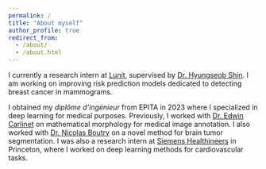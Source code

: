 ```yaml
---
permalink: /
title: "About myself"
author_profile: true
redirect_from:
  - /about/
  - /about.html
---
```


I currently a research intern at [Lunit](https://lunit.io), supervised by [Dr. Hyungseob Shin](https://scholar.google.com/citations?hl=en&user=b-B-sxcAAAAJ). I am working on improving risk prediction models dedicated to detecting breast cancer in mammograms.

I obtained my *diplôme d'ingénieur* from EPITA in 2023 where I specialized in deep learning for medical purposes.
Previously, I worked with [Dr. Edwin Carlinet](https://scholar.google.com/citations?user=vey3EPkAAAAJ&hl=en) on mathematical morphology for medical image annotation. I also worked with [Dr. Nicolas Boutry](https://scholar.google.com/citations?user=hU-3BxkAAAAJ&hl=en) on a novel method for brain tumor segmentation. I was also a research intern at [Siemens Healthineers](https://www.siemens-healthineers.com/en-us) in Princeton, where I worked on deep learning methods for cardiovascular tasks.